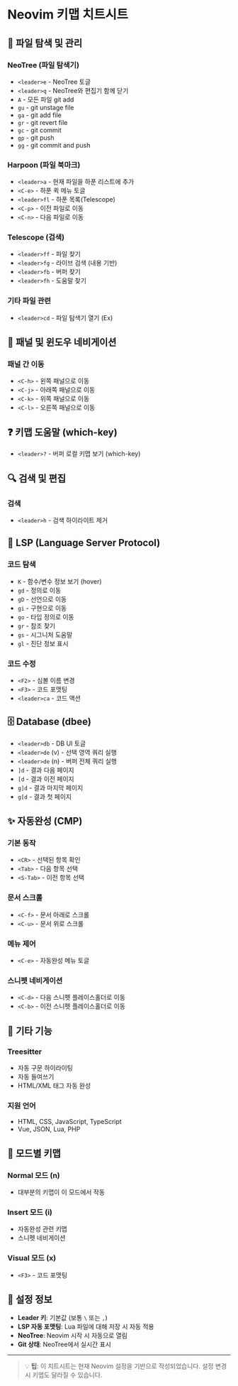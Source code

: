 # Neovim 키맵 치트시트

## 📁 파일 탐색 및 관리

### NeoTree (파일 탐색기)

- `<leader>e` - NeoTree 토글
- `<leader>q` - NeoTree와 편집기 함께 닫기
- `A` - 모든 파일 git add
- `gu` - git unstage file
- `ga` - git add file
- `gr` - git revert file
- `gc` - git commit
- `gp` - git push
- `gg` - git commit and push

### Harpoon (파일 북마크)

- `<leader>a` - 현재 파일을 하푼 리스트에 추가
- `<C-e>` - 하푼 퀵 메뉴 토글
- `<leader>fl` - 하푼 목록(Telescope)
- `<C-p>` - 이전 파일로 이동
- `<C-n>` - 다음 파일로 이동

### Telescope (검색)

- `<leader>ff` - 파일 찾기
- `<leader>fg` - 라이브 검색 (내용 기반)
- `<leader>fb` - 버퍼 찾기
- `<leader>fh` - 도움말 찾기

### 기타 파일 관련

- `<leader>cd` - 파일 탐색기 열기 (Ex)

## 🧭 패널 및 윈도우 네비게이션

### 패널 간 이동

- `<C-h>` - 왼쪽 패널으로 이동
- `<C-j>` - 아래쪽 패널으로 이동
- `<C-k>` - 위쪽 패널으로 이동
- `<C-l>` - 오른쪽 패널으로 이동

## ❓ 키맵 도움말 (which-key)

- `<leader>?` - 버퍼 로컬 키맵 보기 (which-key)

## 🔍 검색 및 편집

### 검색

- `<leader>h` - 검색 하이라이트 제거

## 🚀 LSP (Language Server Protocol)

### 코드 탐색

- `K` - 함수/변수 정보 보기 (hover)
- `gd` - 정의로 이동
- `gD` - 선언으로 이동
- `gi` - 구현으로 이동
- `go` - 타입 정의로 이동
- `gr` - 참조 찾기
- `gs` - 시그니처 도움말
- `gl` - 진단 정보 표시

### 코드 수정

- `<F2>` - 심볼 이름 변경
- `<F3>` - 코드 포맷팅
- `<leader>ca` - 코드 액션

## 🗄️ Database (dbee)

- `<leader>db` - DB UI 토글
- `<leader>de` (v) - 선택 영역 쿼리 실행
- `<leader>de` (n) - 버퍼 전체 쿼리 실행
- `]d` - 결과 다음 페이지
- `[d` - 결과 이전 페이지
- `g]d` - 결과 마지막 페이지
- `g[d` - 결과 첫 페이지

## ✨ 자동완성 (CMP)

### 기본 동작

- `<CR>` - 선택된 항목 확인
- `<Tab>` - 다음 항목 선택
- `<S-Tab>` - 이전 항목 선택

### 문서 스크롤

- `<C-f>` - 문서 아래로 스크롤
- `<C-u>` - 문서 위로 스크롤

### 메뉴 제어

- `<C-e>` - 자동완성 메뉴 토글

### 스니펫 네비게이션

- `<C-d>` - 다음 스니펫 플레이스홀더로 이동
- `<C-b>` - 이전 스니펫 플레이스홀더로 이동

## 🎨 기타 기능

### Treesitter

- 자동 구문 하이라이팅
- 자동 들여쓰기
- HTML/XML 태그 자동 완성

### 지원 언어

- HTML, CSS, JavaScript, TypeScript
- Vue, JSON, Lua, PHP

## 📝 모드별 키맵

### Normal 모드 (n)

- 대부분의 키맵이 이 모드에서 작동

### Insert 모드 (i)

- 자동완성 관련 키맵
- 스니펫 네비게이션

### Visual 모드 (x)

- `<F3>` - 코드 포맷팅

## 🔧 설정 정보

- **Leader 키**: 기본값 (보통 `\` 또는 `,`)
- **LSP 자동 포맷팅**: Lua 파일에 대해 저장 시 자동 적용
- **NeoTree**: Neovim 시작 시 자동으로 열림
- **Git 상태**: NeoTree에서 실시간 표시

---

> 💡 **팁**: 이 치트시트는 현재 Neovim 설정을 기반으로 작성되었습니다. 설정 변경 시 키맵도 달라질 수 있습니다.
